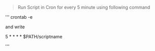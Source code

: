 > Run Script in Cron for every 5 minute using following command

'''
crontab -e

and write

5 * * * * $PATH/scriptname

'''
